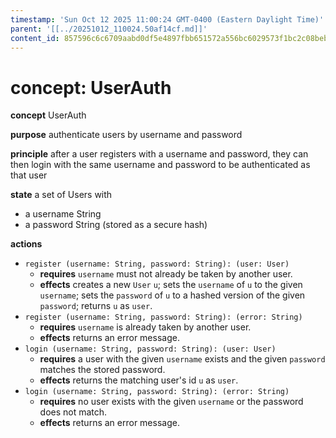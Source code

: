 ```yaml
---
timestamp: 'Sun Oct 12 2025 11:00:24 GMT-0400 (Eastern Daylight Time)'
parent: '[[../20251012_110024.50af14cf.md]]'
content_id: 857596c6c6709aabd0df5e4897fbb651572a556bc6029573f1bc2c08beb8e9bd
---
```


# concept: UserAuth

**concept** UserAuth

**purpose** authenticate users by username and password

**principle** after a user registers with a username and password, they can then login with the same username and password to be authenticated as that user

**state**
a set of Users with

* a username String
* a password String (stored as a secure hash)

**actions**

* `register (username: String, password: String): (user: User)`
  * **requires** `username` must not already be taken by another user.
  * **effects** creates a new `User` `u`; sets the `username` of `u` to the given `username`; sets the `password` of `u` to a hashed version of the given `password`; returns `u` as `user`.
* `register (username: String, password: String): (error: String)`
  * **requires** `username` is already taken by another user.
  * **effects** returns an error message.
* `login (username: String, password: String): (user: User)`
  * **requires** a user with the given `username` exists and the given `password` matches the stored password.
  * **effects** returns the matching user's id `u` as `user`.
* `login (username: String, password: String): (error: String)`
  * **requires** no user exists with the given `username` or the password does not match.
  * **effects** returns an error message.
